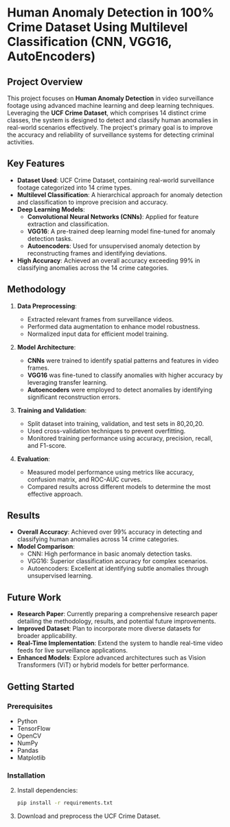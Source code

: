 # Human Anomaly Detection in 100% Crime Dataset Using Multilevel Classification (CNN, VGG16, AutoEncoders)

## Project Overview
This project focuses on **Human Anomaly Detection** in video surveillance footage using advanced machine learning and deep learning techniques. Leveraging the **UCF Crime Dataset**, which comprises 14 distinct crime classes, the system is designed to detect and classify human anomalies in real-world scenarios effectively. The project's primary goal is to improve the accuracy and reliability of surveillance systems for detecting criminal activities.

## Key Features
- **Dataset Used**: UCF Crime Dataset, containing real-world surveillance footage categorized into 14 crime types.
- **Multilevel Classification**: A hierarchical approach for anomaly detection and classification to improve precision and accuracy.
- **Deep Learning Models**:
  - **Convolutional Neural Networks (CNNs)**: Applied for feature extraction and classification.
  - **VGG16**: A pre-trained deep learning model fine-tuned for anomaly detection tasks.
  - **Autoencoders**: Used for unsupervised anomaly detection by reconstructing frames and identifying deviations.
- **High Accuracy**: Achieved an overall accuracy exceeding 99% in classifying anomalies across the 14 crime categories.

## Methodology
1. **Data Preprocessing**: 
   - Extracted relevant frames from surveillance videos.
   - Performed data augmentation to enhance model robustness.
   - Normalized input data for efficient model training.

2. **Model Architecture**:
   - **CNNs** were trained to identify spatial patterns and features in video frames.
   - **VGG16** was fine-tuned to classify anomalies with higher accuracy by leveraging transfer learning.
   - **Autoencoders** were employed to detect anomalies by identifying significant reconstruction errors.

3. **Training and Validation**:
   - Split dataset into training, validation, and test sets in 80,20,20.
   - Used cross-validation techniques to prevent overfitting.
   - Monitored training performance using accuracy, precision, recall, and F1-score.

4. **Evaluation**:
   - Measured model performance using metrics like accuracy, confusion matrix, and ROC-AUC curves.
   - Compared results across different models to determine the most effective approach.

## Results
- **Overall Accuracy**: Achieved over 99% accuracy in detecting and classifying human anomalies across 14 crime categories.
- **Model Comparison**:
  - CNN: High performance in basic anomaly detection tasks.
  - VGG16: Superior classification accuracy for complex scenarios.
  - Autoencoders: Excellent at identifying subtle anomalies through unsupervised learning.

## Future Work
- **Research Paper**: Currently preparing a comprehensive research paper detailing the methodology, results, and potential future improvements.
- **Improved Dataset**: Plan to incorporate more diverse datasets for broader applicability.
- **Real-Time Implementation**: Extend the system to handle real-time video feeds for live surveillance applications.
- **Enhanced Models**: Explore advanced architectures such as Vision Transformers (ViT) or hybrid models for better performance.

## Getting Started
### Prerequisites
- Python
- TensorFlow
- OpenCV
- NumPy
- Pandas
- Matplotlib

### Installation
2. Install dependencies:
   ```bash
   pip install -r requirements.txt
   ```
3. Download and preprocess the UCF Crime Dataset.

